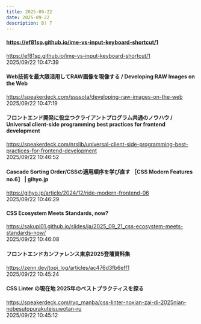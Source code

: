 ```yaml
---
title: 2025-09-22
date: 2025-09-22
description: B! 7
---
```


#### https://ef81sp.github.io/ime-vs-input-keyboard-shortcut/1
https://ef81sp.github.io/ime-vs-input-keyboard-shortcut/1<br>
2025/09/22 10:47:39<br>


#### Web技術を最大限活用してRAW画像を現像する / Developing RAW Images on the Web
https://speakerdeck.com/ssssota/developing-raw-images-on-the-web<br>
2025/09/22 10:47:19<br>


#### フロントエンド開発に役立つクライアントプログラム共通のノウハウ / Universal client-side programming best practices for frontend development
https://speakerdeck.com/nrslib/universal-client-side-programming-best-practices-for-frontend-development<br>
2025/09/22 10:46:52<br>


#### Cascade Sorting Order/CSSの適用順序を学び直す ［CSS Modern Features no.6］ | gihyo.jp
https://gihyo.jp/article/2024/12/ride-modern-frontend-06<br>
2025/09/22 10:46:29<br>


#### CSS Ecosystem Meets Standards, now?
https://sakupi01.github.io/slides/ja/2025_09_21_css-ecosystem-meets-standards-now/<br>
2025/09/22 10:46:08<br>


#### フロントエンドカンファレンス東京2025登壇資料集
https://zenn.dev/topi_log/articles/ac476d3fb6eff1<br>
2025/09/22 10:45:24<br>


#### CSS Linter の現在地 2025年のベストプラクティスを探る
https://speakerdeck.com/ryo_manba/css-linter-noxian-zai-di-2025nian-nobesutopurakuteisuwotan-ru<br>
2025/09/22 10:45:12<br>



